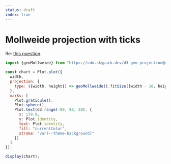 ```yaml
---
status: draft
index: true
---
```


# Mollweide projection with ticks

Re: [this question](https://talk.observablehq.com/t/using-d3-d3-geo-type-plots-offline-i-e-in-observable-framework/8808/2).

```js
import {geoMollweide} from "https://cdn.skypack.dev/d3-geo-projection@4";
```

```js
const chart = Plot.plot({
  width,
  projection: {
    type: ({width, height}) => geoMollweide().fitSize([width - 10, height], {type: "Sphere"})
  },
  marks: [
    Plot.graticule(),
    Plot.sphere(),
    Plot.text(d3.range(-80, 90, 20), {
      x: 179.9,
      y: Plot.identity,
      text: Plot.identity,
      fill: "currentColor",
      stroke: "var(--theme-background)"
    })
  ]
});

display(chart);
```

